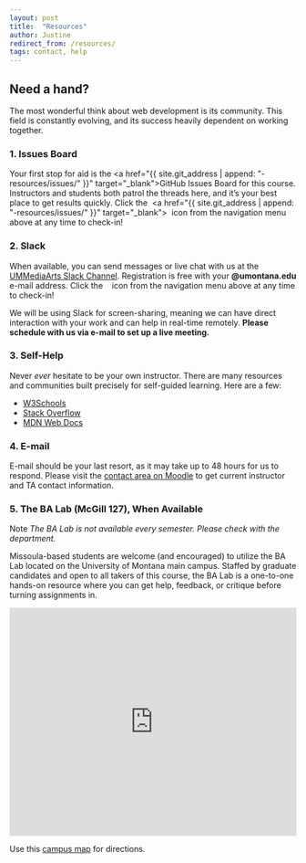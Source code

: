 ```yaml
---
layout: post
title:  "Resources"
author: Justine
redirect_from: /resources/
tags: contact, help
---
```


## Need a hand?
The most wonderful think about web development is its community. This field is constantly evolving, and its success heavily dependent on working together.


### 1. Issues Board
Your first stop for aid is the <a href="{{ site.git_address | append: "-resources/issues/" }}" target="_blank">GitHub Issues Board</a> for this course. Instructors and students both patrol the threads here, and it’s your best place to get results quickly. Click the &nbsp;<a href="{{ site.git_address | append: "-resources/issues/" }}" target="_blank"><i class="fab fa-github fa-lg" aria-hidden="true"></i></a>&nbsp; icon from the navigation menu above at any time to check-in!


### 2. Slack
When available, you can send messages or live chat with us at the <a href="{{ site.slack }}" target="_blank">UMMediaArts Slack Channel</a>. Registration is free with your **@umontana.edu** e-mail address. Click the &nbsp;<a href="{{ site.slack }}" target="_blank"><i class="fab fa-slack-hash" aria-hidden="true"></i></a>&nbsp; icon from the navigation menu above at any time to check-in!

We will be using Slack for screen-sharing, meaning we can have direct interaction with your work and can help in real-time remotely. **Please schedule with us via e-mail to set up a live meeting.**


### 3. Self-Help
Never _ever_ hesitate to be your own instructor. There are many resources and communities built precisely for self-guided learning. Here are a few:
- [W3Schools](https://www.w3schools.com/)
- [Stack Overflow](https://stackoverflow.com/)
- [MDN Web Docs](https://developer.mozilla.org/en-US/)


### 4. E-mail
E-mail should be your last resort, as it may take up to 48 hours for us to respond. Please visit the <a href="{{ site.data.moodle.contact }}" target="_blank">contact area on Moodle<a/> to get current instructor and TA contact information.


### 5. The BA Lab (McGill 127), When Available
<span class="label label-info">Note</span> _The BA Lab is not available every semester. Please check with the department._

Missoula-based students are welcome (and encouraged) to utilize the BA Lab located on the University of Montana main campus. Staffed by graduate candidates and open to all takers of this course, the BA Lab is a one-to-one hands-on resource where you can get help, feedback, or critique before turning assignments in.


<iframe src="https://calendar.google.com/calendar/embed?mode=WEEK&amp;src=1s1tnc56cnjncqhreim65b7pi0%40group.calendar.google.com&amp;ctz=America/Denver" frameborder="0" scrolling="no" allowfullscreen="" style="width: 100%; height: 400px; background-color: #F5F5F5;"></iframe>


Use this <a href="https://map.umt.edu/place/48#18/46.86242/-113.98363" target="_blank">campus map</a> for directions.
